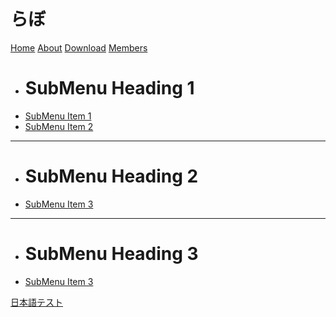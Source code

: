 # らぼ

[Home](home.md)
[About](about.md)
[Download](download.md)
[Members](members.md)

  * # SubMenu Heading 1
  * [SubMenu Item 1](subitem1.md)
  * [SubMenu Item 2](subitem2.md)
  - - - -
  * # SubMenu Heading 2
  * [SubMenu Item 3](subitem3.md)
  - - - -
  * # SubMenu Heading 3
  * [SubMenu Item 3](subitem3.md)
  
[日本語テスト](testjapanese.md)
